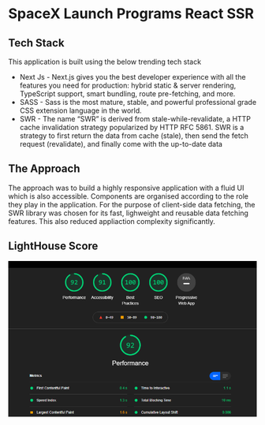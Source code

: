 # SpaceX Launch Programs React SSR

## Tech Stack
This application is built using the below trending tech stack
* Next Js - Next.js gives you the best developer experience with all the features you need for production: hybrid static & server rendering, TypeScript support, smart bundling, route pre-fetching, and more.
* SASS - Sass is the most mature, stable, and powerful professional grade CSS extension language in the world.
* SWR  - The name “SWR” is derived from stale-while-revalidate, a HTTP cache invalidation strategy popularized by HTTP RFC 5861. SWR is a strategy to first return the data from cache (stale), then send the fetch request (revalidate), and finally come with the up-to-date data

## The Approach
The approach was to build a highly responsive application with a fluid UI which is also accessible. Components are organised according to the role they play in the application.
For the purpose of client-side data fetching, the SWR library was chosen for its fast, lighweight and reusable data fetching features. This also reduced appliaction complexity significantly.

## LightHouse Score
![LightHouse Score](/public/images/spaceXAppScore.PNG)
